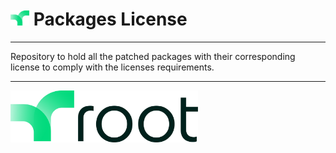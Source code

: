 # <img src="./assets/Asset 3.png" alt="drawing" width="30"/> Packages License

---

Repository to hold all the patched packages with their corresponding license to comply with the licenses requirements.

---
<img src="./assets/Asset 2.svg" alt="drawing" width="300"/>